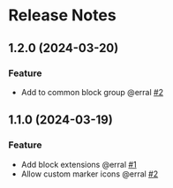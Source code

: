 # Release Notes

<!-- You should *NOT* be adding new change log entries to this file.
     You should create a file in the news directory instead.
     For helpful instructions, please see:
     https://6.docs.plone.org/contributing/index.html?highlight=towncrier#change-log-entry
-->

<!-- towncrier release notes start -->

## 1.2.0 (2024-03-20)

### Feature

- Add to common block group @erral [#2](https://github.com/voltomaplibre-block/pull/2)

## 1.1.0 (2024-03-19)

### Feature

- Add block extensions @erral [#1](https://github.com/voltomaplibre-block/pull/1)
- Allow custom marker icons @erral [#2](https://github.com/voltomaplibre-block/pull/2)
